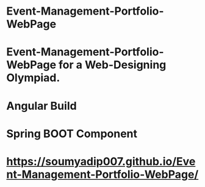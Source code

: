 # Event-Management-Portfolio-WebPage
# Event-Management-Portfolio-WebPage for a Web-Designing Olympiad.
# Angular Build 
# Spring BOOT Component
# https://soumyadip007.github.io/Event-Management-Portfolio-WebPage/
